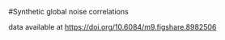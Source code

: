 #Synthetic global noise correlations

data available at https://doi.org/10.6084/m9.figshare.8982506 

